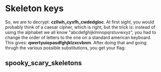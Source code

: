 # Skeleton keys
So, we are to decrypt: **czllwh_cyxfh_cwdedgloc**.
At first sight, you would probably think of a caesar cipher, which is right, but the trick is: instead of using the alphabet we all know "abcdefghijklmnopqrstuvwxyz", you had to change the order of letters to the one on a standard american keyboard. This gives: **qwertyuiopasdfghjklzxcvbnm**. After doing that and going thrugh the various possible substitutions, you get your flag:

## spooky_scary_skeletons

